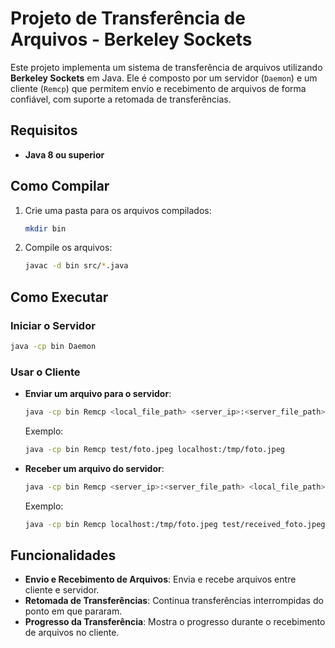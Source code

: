 # Projeto de Transferência de Arquivos - Berkeley Sockets

Este projeto implementa um sistema de transferência de arquivos utilizando **Berkeley Sockets** em Java. Ele é composto por um servidor (`Daemon`) e um cliente (`Remcp`) que permitem envio e recebimento de arquivos de forma confiável, com suporte a retomada de transferências.

## Requisitos

- **Java 8 ou superior**

## Como Compilar

1. Crie uma pasta para os arquivos compilados:
   ```bash
   mkdir bin
   ```
2. Compile os arquivos:
   ```bash
   javac -d bin src/*.java
   ```

## Como Executar

### Iniciar o Servidor
```bash
java -cp bin Daemon
```

### Usar o Cliente
- **Enviar um arquivo para o servidor**:
  ```bash
  java -cp bin Remcp <local_file_path> <server_ip>:<server_file_path>
  ```
  Exemplo:
  ```bash
  java -cp bin Remcp test/foto.jpeg localhost:/tmp/foto.jpeg
  ```

- **Receber um arquivo do servidor**:
  ```bash
  java -cp bin Remcp <server_ip>:<server_file_path> <local_file_path>
  ```
  Exemplo:
  ```bash
  java -cp bin Remcp localhost:/tmp/foto.jpeg test/received_foto.jpeg
  ```

## Funcionalidades

- **Envio e Recebimento de Arquivos**: Envia e recebe arquivos entre cliente e servidor.
- **Retomada de Transferências**: Continua transferências interrompidas do ponto em que pararam.
- **Progresso da Transferência**: Mostra o progresso durante o recebimento de arquivos no cliente.
